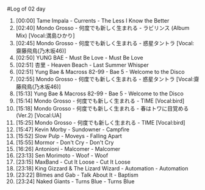#Log of 02 day

1. [00:00] Tame Impala - Currents - The Less I Know the Better
1. [02:40] Mondo Grosso - 何度でも新しく生まれる - ラビリンス (Album Mix) [Vocal:満島ひかり]
1. [02:45] Mondo Grosso - 何度でも新しく生まれる - 惑星タントラ [Vocal:齋藤飛鳥(乃木坂46)]
1. [02:50] YUNG BAE - Must Be Love - Must Be Love
1. [02:51] 杏里 - Heaven Beach - Last Summer Whisper
1. [02:51] Yung Bae & Macross 82-99 - Bae 5 - Welcome to the Disco
1. [02:55] Mondo Grosso - 何度でも新しく生まれる - 惑星タントラ [Vocal:齋藤飛鳥(乃木坂46)]
1. [15:13] Yung Bae & Macross 82-99 - Bae 5 - Welcome to the Disco
1. [15:14] Mondo Grosso - 何度でも新しく生まれる - TIME [Vocal:bird]
1. [15:18] Mondo Grosso - 何度でも新しく生まれる - 春はトワに目覚める (Ver.2) [Vocal:UA]
1. [15:25] Mondo Grosso - 何度でも新しく生まれる - TIME [Vocal:bird]
1. [15:47] Kevin Morby - Sundowner - Campfire
1. [15:52] Slow Pulp - Moveys - Falling Apart
1. [15:55] Mormor - Don't Cry - Don't Cry
1. [16:26] Antonioni - Malcomer - Malcomer
1. [23:13] Sen Morimoto - Woof - Woof
1. [23:15] MaxBand - Cut It Loose - Cut It Loose
1. [23:18] King Gizzard & The Lizard Wizard - Automation - Automation
1. [23:22] Blimes and Gab - Talk About It - Baptism
1. [23:24] Naked Giants - Turns Blue - Turns Blue
